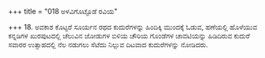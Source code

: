 +++
title = "018 ಅಳವಿಗೊಟ್ಟೊಡೆ ರವಿಯ"

+++
18. ಅವಕಾಶ ಕೊಟ್ಟರೆ  ಸೂರ್ಯನ ರಥದ ಕುದುರೆಗಳನ್ನು ಹಿಂದಿಕ್ಕಿ ಮುಂದಕ್ಕೆ ಓಡುವ, ಹಣೆಯಲ್ಲಿ ಹೊಳೆಯುವ ಕನ್ನಡಿಗಳ ಖುರಪುಟದಲ್ಲಿ ಚೆಲುವಿನ ಜೋಡುಗಳ ಬಿಳಿಯ ಚೌರಿಯ ಗೊಂಡೆಗಳ ಚಾವಟಿಯನ್ನು ಹಿಡಿದಿರುವ ಕುದುರೆ ಸವಾರರ ಉತ್ಸಾಹದಲ್ಲಿ ನೆಲ ನಡುಗಲು ಸೆಟೆದು ನಿಲ್ಲುವ ದಿಟವಾದ ಕುದುರೆಗಳನ್ನು ನೋಡಿದರು.
